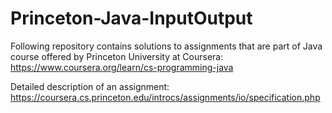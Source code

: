 # Princeton-Java-InputOutput

Following repository contains solutions to assignments that are part of Java course offered by Princeton University at Coursera: https://www.coursera.org/learn/cs-programming-java

Detailed description of an assignment: https://coursera.cs.princeton.edu/introcs/assignments/io/specification.php
